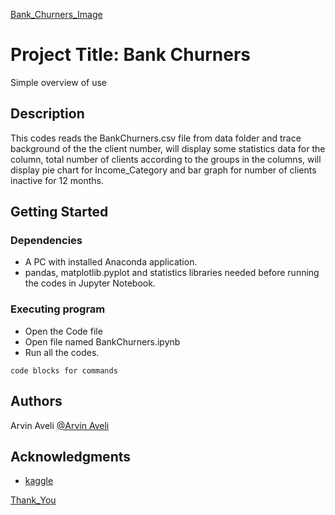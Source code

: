 [Bank_Churners_Image](https://s16353.pcdn.co/wp-content/uploads/2018/06/Churn.png)

# Project Title: Bank Churners

Simple overview of use

## Description

This codes reads the BankChurners.csv file from data folder and trace background of the the client number, will display some statistics data
for the column, total number of clients according to the groups in the columns, will display pie chart for Income_Category and bar graph for 
number of clients inactive for 12 months.

## Getting Started

### Dependencies

* A PC with installed Anaconda application.
* pandas, matplotlib.pyplot and statistics libraries needed before running the codes in Jupyter Notebook.


### Executing program

* Open the Code file 
* Open file named BankChurners.ipynb
* Run all the codes.
```
code blocks for commands
```


## Authors


Arvin Aveli
[@Arvin Aveli](https://www.linkedin.com/in/arvin-aveli-04a056189/)


## Acknowledgments


* [kaggle](https://www.kaggle.com/syviaw/bankchurners)

[Thank_You](https://linguaholic.com/linguablog/wp-content/uploads/2020/11/Thank-you-for-your-consideration-480x270.png.webp)